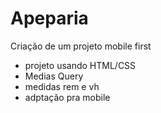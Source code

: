 # Apeparia
Criação de um projeto mobile first

* projeto usando HTML/CSS
* Medias Query
* medidas rem e vh
* adptação pra mobile